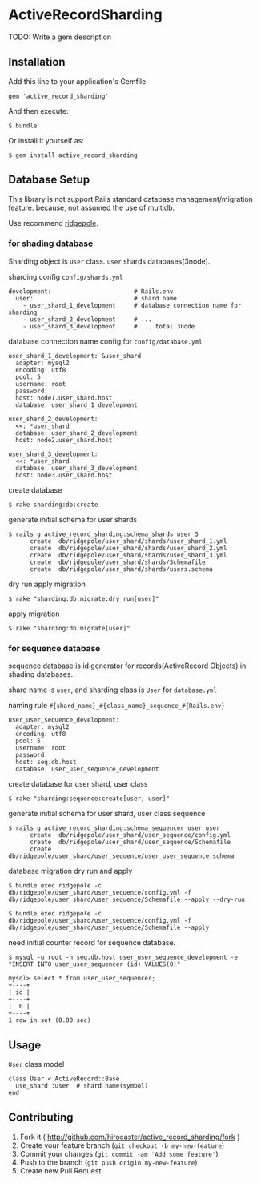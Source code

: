 # ActiveRecordSharding

TODO: Write a gem description

## Installation

Add this line to your application's Gemfile:

    gem 'active_record_sharding'

And then execute:

    $ bundle

Or install it yourself as:

    $ gem install active_record_sharding

## Database Setup

This library is not support Rails standard database management/migration feature. because, not assumed the use of multidb.

Use recommend [ridgepole](https://github.com/winebarrel/ridgepole).

### for shading database

Sharding object is `User` class. `user` shards databases(3node).

sharding config `config/shards.yml`

```
development:                       # Rails.env
  user:                            # shard name
    - user_shard_1_development     # database connection name for sharding
    - user_shard_2_development     # ...
    - user_shard_3_development     # ... total 3node
```

database connection name config for `config/database.yml`

```
user_shard_1_development: &user_shard
  adapter: mysql2
  encoding: utf8
  pool: 5
  username: root
  password:
  host: node1.user_shard.host
  database: user_shard_1_development

user_shard_2_development:
  <<: *user_shard
  database: user_shard_2_development
  host: node2.user_shard.host

user_shard_3_development:
  <<: *user_shard
  database: user_shard_3_development
  host: node3.user_shard.host
```

create database

    $ rake sharding:db:create

generate initial schema for user shards

    $ rails g active_record_sharding:schema_shards user 3
          create  db/ridgepole/user_shard/shards/user_shard_1.yml
          create  db/ridgepole/user_shard/shards/user_shard_2.yml
          create  db/ridgepole/user_shard/shards/user_shard_3.yml
          create  db/ridgepole/user_shard/shards/Schemafile
          create  db/ridgepole/user_shard/shards/users.schema

dry run apply migration

    $ rake "sharding:db:migrate:dry_run[user]"

apply migration

    $ rake "sharding:db:migrate[user]"

### for sequence database

sequence database is id generator for records(ActiveRecord Objects) in shading databases.

shard name is `user`, and sharding class is `User` for `database.yml`

naming rule `#{shard_name}_#{class_name}_sequence_#{Rails.env}`

```
user_user_sequence_development:
  adapter: mysql2
  encoding: utf8
  pool: 5
  username: root
  password:
  host: seq.db.host
  database: user_user_sequence_development
```

create database for user shard, user class

    $ rake "sharding:sequence:create[user, user]"

generate initial schema for user shard, user class sequence

    $ rails g active_record_sharding:schema_sequencer user user
          create  db/ridgepole/user_shard/user_sequence/config.yml
          create  db/ridgepole/user_shard/user_sequence/Schemafile
          create  db/ridgepole/user_shard/user_sequence/user_user_sequence.schema

database migration dry run and apply

    $ bundle exec ridgepole -c db/ridgepole/user_shard/user_sequence/config.yml -f db/ridgepole/user_shard/user_sequence/Schemafile --apply --dry-run

    $ bundle exec ridgepole -c db/ridgepole/user_shard/user_sequence/config.yml -f db/ridgepole/user_shard/user_sequence/Schemafile --apply

need initial counter record for sequence database.

    $ mysql -u root -h seq.db.host user_user_sequence_development -e "INSERT INTO user_user_sequencer (id) VALUES(0)"

    mysql> select * from user_user_sequencer;
    +----+
    | id |
    +----+
    |  0 |
    +----+
    1 row in set (0.00 sec)

## Usage

`User` class model

```
class User < ActiveRecord::Base
  use_shard :user  # shard name(symbol)
end
```

## Contributing

1. Fork it ( http://github.com/hirocaster/active_record_sharding/fork )
2. Create your feature branch (`git checkout -b my-new-feature`)
3. Commit your changes (`git commit -am 'Add some feature'`)
4. Push to the branch (`git push origin my-new-feature`)
5. Create new Pull Request
